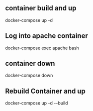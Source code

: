 ## container build and up
docker-compose up -d

## Log into apache container
docker-compose exec apache bash

## container down
docker-compose down

## Rebuild Container and up
docker-compose up -d --build

